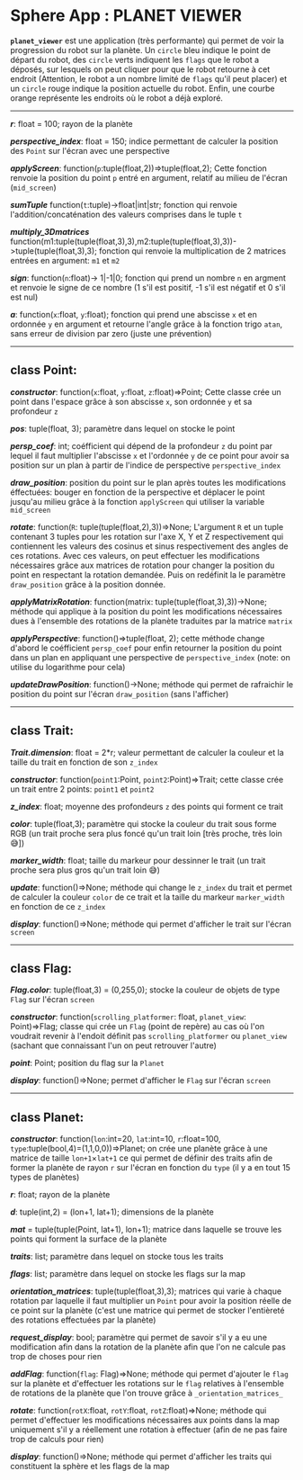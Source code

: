 # Sphere App : PLANET VIEWER
**`planet_viewer`** est une application (très performante) qui permet de voir la progression du robot sur la planète. Un `circle` bleu indique le point de départ du robot, des `circle` verts indiquent les `flags` que le robot a déposés, sur lesquels on peut cliquer pour que le robot retourne à cet endroit (Attention, le robot a un nombre limité de `flags` qu'il peut placer) et un `circle` rouge indique la position actuelle du robot. Enfin, une courbe orange représente les endroits où le robot a déjà exploré.

________________________

**_r_**: float = 100;
  rayon de la planète

**_perspective_index_**: float = 150;
  indice permettant de calculer la position des `Point` sur l'écran avec une perspective

**_applyScreen_**: function(`p`:tuple(float,2))=>tuple(float,2);
  Cette fonction renvoie la position du point `p` entré en argument, relatif au milieu de l'écran (`mid_screen`)

**_sumTuple_** function(`t`:tuple)->float|int|str;
  fonction qui renvoie l'addition/concaténation des valeurs comprises dans le tuple `t` 

**_multiply_3Dmatrices_** function(m1:tuple(tuple(float,3),3),m2:tuple(tuple(float,3),3))->tuple(tuple(float,3),3);
  fonction qui renvoie la multiplication de 2 matrices entrées en argument: `m1` et `m2`

**_sign_**: function(`n`:float)-> 1|-1|0;
  fonction qui prend un nombre `n` en argment et renvoie le signe de ce nombre (1 s'il est positif, -1 s'il est négatif et 0 s'il est nul)

**_a_**: function(`x`:float, `y`:float);
  fonction qui prend une abscisse `x` et en ordonnée `y` en argument et retourne l'angle grâce à la fonction trigo `atan`, sans erreur de division par zero (juste une prévention)

________________________

## class Point:

  **_constructor_**: function(`x`:float, `y`:float, `z`:float)=>Point;
    Cette classe crée un point dans l'espace grâce à son abscisse `x`, son ordonnée `y` et sa profondeur `z`
    
  **_pos_**: tuple(float, 3);
    paramètre dans lequel on stocke le point

  **_persp_coef_**: int;
    coéfficient qui dépend de la profondeur `z` du point par lequel il faut multiplier l'abscisse `x` et l'ordonnée `y` de ce point pour avoir sa position sur un plan à partir de l'indice de perspective `perspective_index`
  
  **_draw_position_**:
    position du point sur le plan après toutes les modifications éffectuées: bouger en fonction de la perspective et déplacer le point jusqu'au milieu grâce à la fonction `applyScreen` qui utiliser la variable `mid_screen`

  **_rotate_**: function(`R`: tuple(tuple(float,2),3))=>None;
    L'argument `R` et un tuple contenant 3 tuples pour les rotation sur l'axe X, Y et Z respectivement qui contiennent les valeurs des cosinus et sinus respectivement des angles de ces rotations. Avec ces valeurs, on peut effectuer les modifications nécessaires grâce aux matrices de rotation pour changer la position du point en respectant la rotation demandée. Puis on redéfinit la le paramètre `draw_position` grâce à la position donnée.

  **_applyMatrixRotation_**: function(matrix: tuple(tuple(float,3),3))->None;
    méthode qui applique à la position du point les modifications nécessaires dues à l'ensemble des rotations de la planète traduites par la matrice `matrix`
  
  **_applyPerspective_**: function()=>tuple(float, 2);
    cette méthode change d'abord le coéfficient `persp_coef` pour enfin retourner la position du point dans un plan en appliquant une perspective de `perspective_index` (note: on utilise du logarithme pour cela)

  **_updateDrawPosition_**: function()->None;
    méthode qui permet de rafraichir le position du point sur l'écran `draw_position` (sans l'afficher)

________________________

## class Trait:

  **_Trait.dimension_**: float = 2*r;
    valeur permettant de calculer la couleur et la taille du trait en fonction de son `z_index`

  **_constructor_**: function(`point1`:Point, `point2`:Point)=>Trait;
    cette classe crée un trait entre 2 points: `point1` et `point2`

  **_z_index_**: float;
    moyenne des profondeurs `z` des points qui forment ce trait

  **_color_**: tuple(float,3);
    paramètre qui stocke la couleur du trait sous forme RGB (un trait proche sera plus foncé qu'un trait loin [très proche, très loin 😅])

  **_marker_width_**: float;
    taille du markeur pour dessinner le trait (un trait proche sera plus gros qu'un trait loin 😅)

  **_update_**: function()=>None;
    méthode qui change le `z_index` du trait et permet de calculer la couleur `color` de ce trait et la taille du markeur `marker_width` en fonction de ce `z_index` 
  
  **_display_**: function()=>None;
    méthode qui permet d'afficher le trait sur l'écran `screen`

________________________

## class Flag:

  **_Flag.color_**: tuple(float,3) = (0,255,0);
    stocke la couleur de objets de type `Flag` sur l'écran `screen`
  
  **_constructor_**: function(`scrolling_platformer`: float, `planet_view`: Point)=>Flag;
    classe qui crée un `Flag` (point de repère) au cas où l'on voudrait revenir à l'endoit définit pas `scrolling_platformer` ou `planet_view` (sachant que connaissant l'un on peut retrouver l'autre)

  **_point_**: Point;
    position du flag sur la `Planet`

  **_display_**: function()=>None;
    permet d'afficher le `Flag` sur l'écran `screen`

________________________

## class Planet:
  **_constructor_**: function(`lon`:int=20, `lat`:int=10, `r`:float=100, `type`:tuple(bool,4)=(1,1,0,0))=>Planet;
    on crée une planète grâce à une matrice de taille `lon+1`&times;`lat+1` ce qui permet de définir des traits afin de former la planète de rayon `r` sur l'écran en fonction du `type` (il y a en tout 15 types de planètes)

  **_r_**: float;
    rayon de la planète
  
  **_d_**: tuple(int,2) = (lon+1, lat+1);
    dimensions de la planète
  
  **_mat_** = tuple(tuple(Point, lat+1), lon+1);
    matrice dans laquelle se trouve les points qui forment la surface de la planète
  
  **_traits_**: list;
    paramètre dans lequel on stocke tous les traits

  **_flags_**: list;
    paramètre dans lequel on stocke les flags sur la map

  **_orientation_matrices_**: tuple(tuple(float,3),3);
    matrices qui varie à chaque rotation par laquelle il faut multiplier un `Point` pour avoir la position réelle de ce point sur la planète (c'est une matrice qui permet de stocker l'entièreté des rotations effectuées par la planète)

  **_request_display_**: bool;
    paramètre qui permet de savoir s'il y a eu une modification afin dans la rotation de la planète afin que l'on ne calcule pas trop de choses pour rien

  **_addFlag_**: function(`flag`: Flag)=>None;
    méthode qui permet d'ajouter le `flag` sur la planète et d'effectuer les rotations sur le `flag` relatives à l'ensemble de rotations de la planète que l'on trouve grâce à `_orientation_matrices_`
    
  **_rotate_**: function(`rotX`:float, `rotY`:float, `rotZ`:float)=>None;
    méthode qui permet d'effectuer les modifications nécessaires aux points dans la map uniquement s'il y a réellement une rotation à effectuer (afin de ne pas faire trop de calculs pour rien)

  **_display_**: function()=>None;
    méthode qui permet d'afficher les traits qui constituent la sphère et les flags de la map